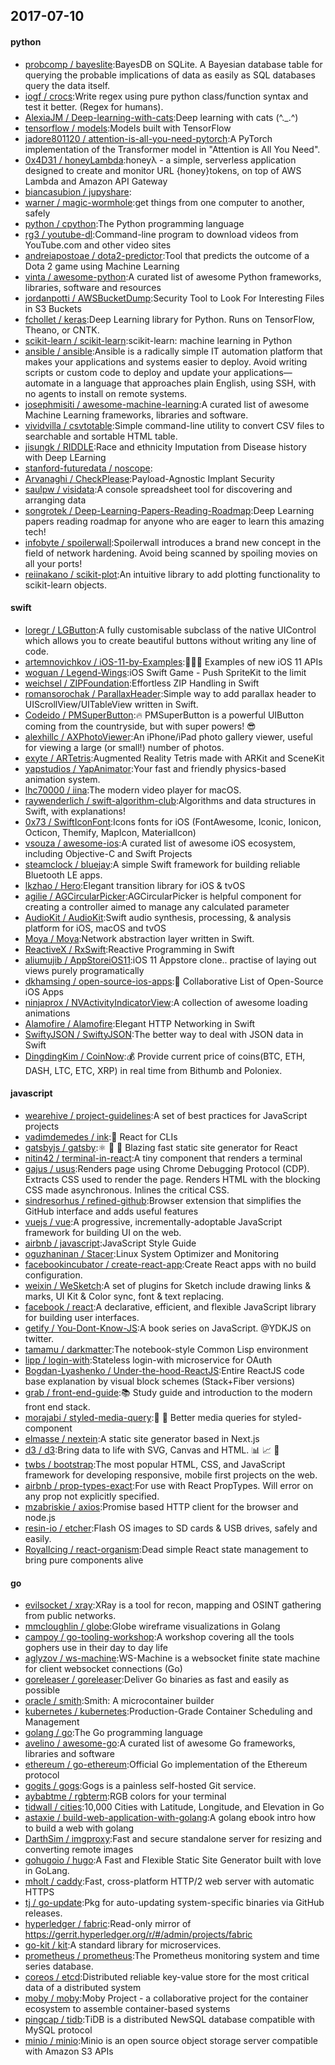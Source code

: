 ## 2017-07-10

#### python
* [probcomp / bayeslite](https://github.com/probcomp/bayeslite):BayesDB on SQLite. A Bayesian database table for querying the probable implications of data as easily as SQL databases query the data itself.
* [iogf / crocs](https://github.com/iogf/crocs):Write regex using pure python class/function syntax and test it better. (Regex for humans).
* [AlexiaJM / Deep-learning-with-cats](https://github.com/AlexiaJM/Deep-learning-with-cats):Deep learning with cats (^._.^)
* [tensorflow / models](https://github.com/tensorflow/models):Models built with TensorFlow
* [jadore801120 / attention-is-all-you-need-pytorch](https://github.com/jadore801120/attention-is-all-you-need-pytorch):A PyTorch implementation of the Transformer model in "Attention is All You Need".
* [0x4D31 / honeyLambda](https://github.com/0x4D31/honeyLambda):honeyλ - a simple, serverless application designed to create and monitor URL {honey}tokens, on top of AWS Lambda and Amazon API Gateway
* [biancasubion / jupyshare](https://github.com/biancasubion/jupyshare):
* [warner / magic-wormhole](https://github.com/warner/magic-wormhole):get things from one computer to another, safely
* [python / cpython](https://github.com/python/cpython):The Python programming language
* [rg3 / youtube-dl](https://github.com/rg3/youtube-dl):Command-line program to download videos from YouTube.com and other video sites
* [andreiapostoae / dota2-predictor](https://github.com/andreiapostoae/dota2-predictor):Tool that predicts the outcome of a Dota 2 game using Machine Learning
* [vinta / awesome-python](https://github.com/vinta/awesome-python):A curated list of awesome Python frameworks, libraries, software and resources
* [jordanpotti / AWSBucketDump](https://github.com/jordanpotti/AWSBucketDump):Security Tool to Look For Interesting Files in S3 Buckets
* [fchollet / keras](https://github.com/fchollet/keras):Deep Learning library for Python. Runs on TensorFlow, Theano, or CNTK.
* [scikit-learn / scikit-learn](https://github.com/scikit-learn/scikit-learn):scikit-learn: machine learning in Python
* [ansible / ansible](https://github.com/ansible/ansible):Ansible is a radically simple IT automation platform that makes your applications and systems easier to deploy. Avoid writing scripts or custom code to deploy and update your applications— automate in a language that approaches plain English, using SSH, with no agents to install on remote systems.
* [josephmisiti / awesome-machine-learning](https://github.com/josephmisiti/awesome-machine-learning):A curated list of awesome Machine Learning frameworks, libraries and software.
* [vividvilla / csvtotable](https://github.com/vividvilla/csvtotable):Simple command-line utility to convert CSV files to searchable and sortable HTML table.
* [jisungk / RIDDLE](https://github.com/jisungk/RIDDLE):Race and ethnicity Imputation from Disease history with Deep LEarning
* [stanford-futuredata / noscope](https://github.com/stanford-futuredata/noscope):
* [Arvanaghi / CheckPlease](https://github.com/Arvanaghi/CheckPlease):Payload-Agnostic Implant Security
* [saulpw / visidata](https://github.com/saulpw/visidata):A console spreadsheet tool for discovering and arranging data
* [songrotek / Deep-Learning-Papers-Reading-Roadmap](https://github.com/songrotek/Deep-Learning-Papers-Reading-Roadmap):Deep Learning papers reading roadmap for anyone who are eager to learn this amazing tech!
* [infobyte / spoilerwall](https://github.com/infobyte/spoilerwall):Spoilerwall introduces a brand new concept in the field of network hardening. Avoid being scanned by spoiling movies on all your ports!
* [reiinakano / scikit-plot](https://github.com/reiinakano/scikit-plot):An intuitive library to add plotting functionality to scikit-learn objects.

#### swift
* [loregr / LGButton](https://github.com/loregr/LGButton):A fully customisable subclass of the native UIControl which allows you to create beautiful buttons without writing any line of code.
* [artemnovichkov / iOS-11-by-Examples](https://github.com/artemnovichkov/iOS-11-by-Examples):👨🏻‍💻 Examples of new iOS 11 APIs
* [woguan / Legend-Wings](https://github.com/woguan/Legend-Wings):iOS Swift Game - Push SpriteKit to the limit
* [weichsel / ZIPFoundation](https://github.com/weichsel/ZIPFoundation):Effortless ZIP Handling in Swift
* [romansorochak / ParallaxHeader](https://github.com/romansorochak/ParallaxHeader):Simple way to add parallax header to UIScrollView/UITableView written in Swift.
* [Codeido / PMSuperButton](https://github.com/Codeido/PMSuperButton):🔥 PMSuperButton is a powerful UIButton coming from the countryside, but with super powers! 😎
* [alexhillc / AXPhotoViewer](https://github.com/alexhillc/AXPhotoViewer):An iPhone/iPad photo gallery viewer, useful for viewing a large (or small!) number of photos.
* [exyte / ARTetris](https://github.com/exyte/ARTetris):Augmented Reality Tetris made with ARKit and SceneKit
* [yapstudios / YapAnimator](https://github.com/yapstudios/YapAnimator):Your fast and friendly physics-based animation system.
* [lhc70000 / iina](https://github.com/lhc70000/iina):The modern video player for macOS.
* [raywenderlich / swift-algorithm-club](https://github.com/raywenderlich/swift-algorithm-club):Algorithms and data structures in Swift, with explanations!
* [0x73 / SwiftIconFont](https://github.com/0x73/SwiftIconFont):Icons fonts for iOS (FontAwesome, Iconic, Ionicon, Octicon, Themify, MapIcon, MaterialIcon)
* [vsouza / awesome-ios](https://github.com/vsouza/awesome-ios):A curated list of awesome iOS ecosystem, including Objective-C and Swift Projects
* [steamclock / bluejay](https://github.com/steamclock/bluejay):A simple Swift framework for building reliable Bluetooth LE apps.
* [lkzhao / Hero](https://github.com/lkzhao/Hero):Elegant transition library for iOS & tvOS
* [agilie / AGCircularPicker](https://github.com/agilie/AGCircularPicker):AGCircularPicker is helpful component for creating a controller aimed to manage any calculated parameter
* [AudioKit / AudioKit](https://github.com/AudioKit/AudioKit):Swift audio synthesis, processing, & analysis platform for iOS, macOS and tvOS
* [Moya / Moya](https://github.com/Moya/Moya):Network abstraction layer written in Swift.
* [ReactiveX / RxSwift](https://github.com/ReactiveX/RxSwift):Reactive Programming in Swift
* [aliumujib / AppStoreiOS11](https://github.com/aliumujib/AppStoreiOS11):iOS 11 Appstore clone.. practise of laying out views purely programatically
* [dkhamsing / open-source-ios-apps](https://github.com/dkhamsing/open-source-ios-apps):📱 Collaborative List of Open-Source iOS Apps
* [ninjaprox / NVActivityIndicatorView](https://github.com/ninjaprox/NVActivityIndicatorView):A collection of awesome loading animations
* [Alamofire / Alamofire](https://github.com/Alamofire/Alamofire):Elegant HTTP Networking in Swift
* [SwiftyJSON / SwiftyJSON](https://github.com/SwiftyJSON/SwiftyJSON):The better way to deal with JSON data in Swift
* [DingdingKim / CoinNow](https://github.com/DingdingKim/CoinNow):💰 Provide current price of coins(BTC, ETH, DASH, LTC, ETC, XRP) in real time from Bithumb and Poloniex.

#### javascript
* [wearehive / project-guidelines](https://github.com/wearehive/project-guidelines):A set of best practices for JavaScript projects
* [vadimdemedes / ink](https://github.com/vadimdemedes/ink):🌈 React for CLIs
* [gatsbyjs / gatsby](https://github.com/gatsbyjs/gatsby):⚛️ 📄 🚀 Blazing fast static site generator for React
* [nitin42 / terminal-in-react](https://github.com/nitin42/terminal-in-react):A tiny component that renders a terminal
* [gajus / usus](https://github.com/gajus/usus):Renders page using Chrome Debugging Protocol (CDP). Extracts CSS used to render the page. Renders HTML with the blocking CSS made asynchronous. Inlines the critical CSS.
* [sindresorhus / refined-github](https://github.com/sindresorhus/refined-github):Browser extension that simplifies the GitHub interface and adds useful features
* [vuejs / vue](https://github.com/vuejs/vue):A progressive, incrementally-adoptable JavaScript framework for building UI on the web.
* [airbnb / javascript](https://github.com/airbnb/javascript):JavaScript Style Guide
* [oguzhaninan / Stacer](https://github.com/oguzhaninan/Stacer):Linux System Optimizer and Monitoring
* [facebookincubator / create-react-app](https://github.com/facebookincubator/create-react-app):Create React apps with no build configuration.
* [weixin / WeSketch](https://github.com/weixin/WeSketch):A set of plugins for Sketch include drawing links & marks, UI Kit & Color sync, font & text replacing.
* [facebook / react](https://github.com/facebook/react):A declarative, efficient, and flexible JavaScript library for building user interfaces.
* [getify / You-Dont-Know-JS](https://github.com/getify/You-Dont-Know-JS):A book series on JavaScript. @YDKJS on twitter.
* [tamamu / darkmatter](https://github.com/tamamu/darkmatter):The notebook-style Common Lisp environment
* [lipp / login-with](https://github.com/lipp/login-with):Stateless login-with microservice for OAuth
* [Bogdan-Lyashenko / Under-the-hood-ReactJS](https://github.com/Bogdan-Lyashenko/Under-the-hood-ReactJS):Entire ReactJS code base explanation by visual block schemes (Stack+Fiber versions)
* [grab / front-end-guide](https://github.com/grab/front-end-guide):📚 Study guide and introduction to the modern front end stack.
* [morajabi / styled-media-query](https://github.com/morajabi/styled-media-query):💅 💍 Better media queries for styled-component
* [elmasse / nextein](https://github.com/elmasse/nextein):A static site generator based in Next.js
* [d3 / d3](https://github.com/d3/d3):Bring data to life with SVG, Canvas and HTML. 📊 📈 🎉
* [twbs / bootstrap](https://github.com/twbs/bootstrap):The most popular HTML, CSS, and JavaScript framework for developing responsive, mobile first projects on the web.
* [airbnb / prop-types-exact](https://github.com/airbnb/prop-types-exact):For use with React PropTypes. Will error on any prop not explicitly specified.
* [mzabriskie / axios](https://github.com/mzabriskie/axios):Promise based HTTP client for the browser and node.js
* [resin-io / etcher](https://github.com/resin-io/etcher):Flash OS images to SD cards & USB drives, safely and easily.
* [RoyalIcing / react-organism](https://github.com/RoyalIcing/react-organism):Dead simple React state management to bring pure components alive

#### go
* [evilsocket / xray](https://github.com/evilsocket/xray):XRay is a tool for recon, mapping and OSINT gathering from public networks.
* [mmcloughlin / globe](https://github.com/mmcloughlin/globe):Globe wireframe visualizations in Golang
* [campoy / go-tooling-workshop](https://github.com/campoy/go-tooling-workshop):A workshop covering all the tools gophers use in their day to day life
* [aglyzov / ws-machine](https://github.com/aglyzov/ws-machine):WS-Machine is a websocket finite state machine for client websocket connections (Go)
* [goreleaser / goreleaser](https://github.com/goreleaser/goreleaser):Deliver Go binaries as fast and easily as possible
* [oracle / smith](https://github.com/oracle/smith):Smith: A microcontainer builder
* [kubernetes / kubernetes](https://github.com/kubernetes/kubernetes):Production-Grade Container Scheduling and Management
* [golang / go](https://github.com/golang/go):The Go programming language
* [avelino / awesome-go](https://github.com/avelino/awesome-go):A curated list of awesome Go frameworks, libraries and software
* [ethereum / go-ethereum](https://github.com/ethereum/go-ethereum):Official Go implementation of the Ethereum protocol
* [gogits / gogs](https://github.com/gogits/gogs):Gogs is a painless self-hosted Git service.
* [aybabtme / rgbterm](https://github.com/aybabtme/rgbterm):RGB colors for your terminal
* [tidwall / cities](https://github.com/tidwall/cities):10,000 Cities with Latitude, Longitude, and Elevation in Go
* [astaxie / build-web-application-with-golang](https://github.com/astaxie/build-web-application-with-golang):A golang ebook intro how to build a web with golang
* [DarthSim / imgproxy](https://github.com/DarthSim/imgproxy):Fast and secure standalone server for resizing and converting remote images
* [gohugoio / hugo](https://github.com/gohugoio/hugo):A Fast and Flexible Static Site Generator built with love in GoLang.
* [mholt / caddy](https://github.com/mholt/caddy):Fast, cross-platform HTTP/2 web server with automatic HTTPS
* [tj / go-update](https://github.com/tj/go-update):Pkg for auto-updating system-specific binaries via GitHub releases.
* [hyperledger / fabric](https://github.com/hyperledger/fabric):Read-only mirror of https://gerrit.hyperledger.org/r/#/admin/projects/fabric
* [go-kit / kit](https://github.com/go-kit/kit):A standard library for microservices.
* [prometheus / prometheus](https://github.com/prometheus/prometheus):The Prometheus monitoring system and time series database.
* [coreos / etcd](https://github.com/coreos/etcd):Distributed reliable key-value store for the most critical data of a distributed system
* [moby / moby](https://github.com/moby/moby):Moby Project - a collaborative project for the container ecosystem to assemble container-based systems
* [pingcap / tidb](https://github.com/pingcap/tidb):TiDB is a distributed NewSQL database compatible with MySQL protocol
* [minio / minio](https://github.com/minio/minio):Minio is an open source object storage server compatible with Amazon S3 APIs

